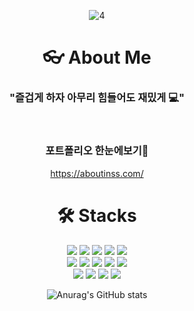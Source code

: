 <div align="center">

![4](https://github.com/non-inss/non-inss/assets/122503960/543dc2b0-ad9b-46ee-a7f1-06a5b730d832)

# <span>👓 About Me</span>

### <span>"즐겁게 하자 아무리 힘들어도 재밌게 💻"</span>
<br>

### <span>포트폴리오 한눈에보기🍗</span>
<a href="https://aboutinss.com/">https://aboutinss.com/</a>

# 🛠️ Stacks
<p align="center">
  <img src="https://img.shields.io/badge/Git-F05032?style=flat-square&logo=git&logoColor=white"/>
  <img src="https://img.shields.io/badge/Amazon AWS-232F3E?style=flat-square&logo=amazonaws&logoColor=white"/>
  <img src="https://img.shields.io/badge/nginx-009639?style=flat-square&logo=nginx&logoColor=white"/>
  <img src="https://img.shields.io/badge/Docker-2496ED?style=flat-square&logo=Docker&logoColor=white"/>
  <img src="https://img.shields.io/badge/Ubuntu-E95420?style=flat-square&logo=Ubuntu&logoColor=white"/>
   <br>
  <img src="https://img.shields.io/badge/React-61DAFB?style=flat-square&logo=React&logoColor=black"/>
  <img src="https://img.shields.io/badge/React Native-61DAFB?style=flat-square&logo=React&logoColor=black"/>
  <img src="https://img.shields.io/badge/Vue.js-4FC08D?style=flat-square&logo=Vue.js&logoColor=white"/>
  <img src="https://img.shields.io/badge/Expo-000000?style=flat-square&logo=Expo&logoColor=white"/>
  <img src="https://img.shields.io/badge/Tailwind CSS-06B6D4?style=flat-square&logo=Tailwind CSS&logoColor=white"/>
   <br>
  <img src="https://img.shields.io/badge/HTML5-E34F26?style=flat-square&logo=html5&logoColor=white"/>
  <img src="https://img.shields.io/badge/CSS3-1572B6?style=flat-square&logo=css3&logoColor=white"/>
  <img src="https://img.shields.io/badge/JavaScript-F7DF1E?style=flat-square&logo=javascript&logoColor=black"/>
  <img src="https://img.shields.io/badge/Python-3776AB?style=flat-square&logo=Python&logoColor=white"/>
</p>

![Anurag's GitHub stats](https://github-readme-stats.vercel.app/api?username=non-inss&show_icons=true&theme=dracula)


</div>
  
 <!-- # 🐱 About Me

![Top Langs](https://github-readme-stats.vercel.app/api/top-langs/?username=non-inss&layout=compact&theme=dracula)
-->
  

<!-- # 🏆 Awards

Here are some ideas to get you started:

- 🔭 I’m currently working on ...
- 🌱 I’m currently learning ...
- 👯 I’m looking to collaborate on ...
- 🤔 I’m looking for help with ...
- 💬 Ask me about ...
- 📫 How to reach me: ...
- 😄 Pronouns: ...
- ⚡ Fun fact: ...
-->
